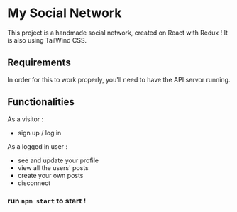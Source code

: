 # My Social Network

This project is a handmade social network, created on React with Redux ! It is also using TailWind CSS.

## Requirements

In order for this to work properly, you'll need to have the API servor running.

## Functionalities

As a visitor :
- sign up / log in

As a logged in user :
- see and update your profile
- view all the users' posts
- create your own posts
- disconnect

### run `npm start` to start !
